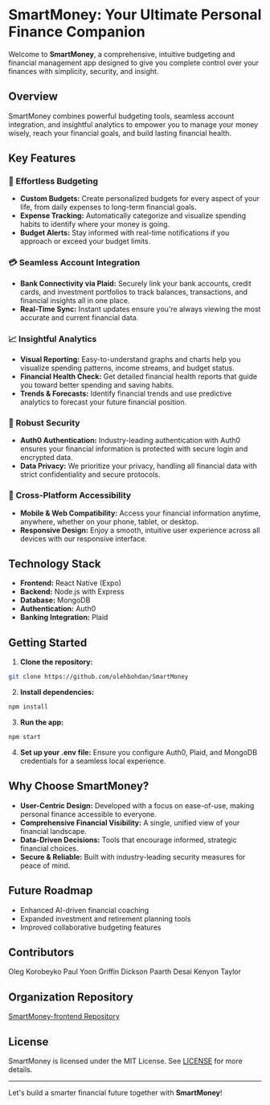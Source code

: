 # SmartMoney: Your Ultimate Personal Finance Companion

Welcome to **SmartMoney**, a comprehensive, intuitive budgeting and financial management app designed to give you complete control over your finances with simplicity, security, and insight.

## Overview

SmartMoney combines powerful budgeting tools, seamless account integration, and insightful analytics to empower you to manage your money wisely, reach your financial goals, and build lasting financial health.

## Key Features

### 🎯 Effortless Budgeting
- **Custom Budgets:** Create personalized budgets for every aspect of your life, from daily expenses to long-term financial goals.
- **Expense Tracking:** Automatically categorize and visualize spending habits to identify where your money is going.
- **Budget Alerts:** Stay informed with real-time notifications if you approach or exceed your budget limits.

### 💳 Seamless Account Integration
- **Bank Connectivity via Plaid:** Securely link your bank accounts, credit cards, and investment portfolios to track balances, transactions, and financial insights all in one place.
- **Real-Time Sync:** Instant updates ensure you're always viewing the most accurate and current financial data.

### 📈 Insightful Analytics
- **Visual Reporting:** Easy-to-understand graphs and charts help you visualize spending patterns, income streams, and budget status.
- **Financial Health Check:** Get detailed financial health reports that guide you toward better spending and saving habits.
- **Trends & Forecasts:** Identify financial trends and use predictive analytics to forecast your future financial position.

### 🔐 Robust Security
- **Auth0 Authentication:** Industry-leading authentication with Auth0 ensures your financial information is protected with secure login and encrypted data.
- **Data Privacy:** We prioritize your privacy, handling all financial data with strict confidentiality and secure protocols.

### 📱 Cross-Platform Accessibility
- **Mobile & Web Compatibility:** Access your financial information anytime, anywhere, whether on your phone, tablet, or desktop.
- **Responsive Design:** Enjoy a smooth, intuitive user experience across all devices with our responsive interface.

## Technology Stack
- **Frontend:** React Native (Expo)
- **Backend:** Node.js with Express
- **Database:** MongoDB
- **Authentication:** Auth0
- **Banking Integration:** Plaid

## Getting Started

1. **Clone the repository:**
```bash
git clone https://github.com/olehbohdan/SmartMoney
```

2. **Install dependencies:**
```bash
npm install
```

3. **Run the app:**
```bash
npm start
```

4. **Set up your .env file:**
Ensure you configure Auth0, Plaid, and MongoDB credentials for a seamless local experience.

## Why Choose SmartMoney?
- **User-Centric Design:** Developed with a focus on ease-of-use, making personal finance accessible to everyone.
- **Comprehensive Financial Visibility:** A single, unified view of your financial landscape.
- **Data-Driven Decisions:** Tools that encourage informed, strategic financial choices.
- **Secure & Reliable:** Built with industry-leading security measures for peace of mind.

## Future Roadmap
- Enhanced AI-driven financial coaching
- Expanded investment and retirement planning tools
- Improved collaborative budgeting features

## Contributors

Oleg Korobeyko
Paul Yoon
Griffin Dickson
Paarth Desai
Kenyon Taylor

## Organization Repository
[SmartMoney-frontend Repository](https://github.com/WSU-4110/SmartMoney-frontend)

## License

SmartMoney is licensed under the MIT License. See [LICENSE](LICENSE) for more details.

---

Let's build a smarter financial future together with **SmartMoney**!
